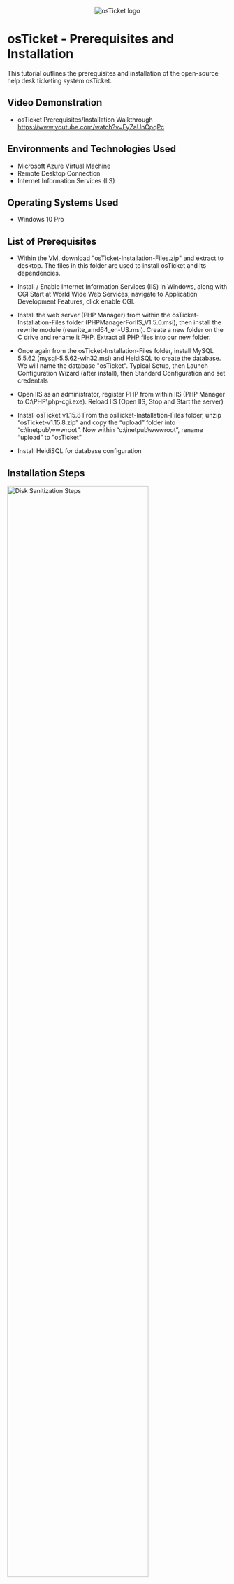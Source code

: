 <p align="center">
<img src="https://i.imgur.com/Clzj7Xs.png" alt="osTicket logo"/>
</p>

<h1>osTicket - Prerequisites and Installation</h1>
This tutorial outlines the prerequisites and installation of the open-source help desk ticketing system osTicket.<br />


<h2>Video Demonstration</h2>

- osTicket Prerequisites/Installation Walkthrough https://www.youtube.com/watch?v=FyZaUnCpqPc

<h2>Environments and Technologies Used</h2>

- Microsoft Azure Virtual Machine
- Remote Desktop Connection
- Internet Information Services (IIS)

<h2>Operating Systems Used </h2>

- Windows 10 Pro

<h2>List of Prerequisites</h2>

- Within the VM, download "osTicket-Installation-Files.zip" and extract to desktop. 
 The files in this folder are used to install osTicket and its dependencies.

- Install / Enable Internet Information Services (IIS) in Windows, along with CGI
Start at World Wide Web Services, navigate to Application Development Features, click enable CGI.

- Install the web server (PHP Manager) from within the osTicket-Installation-Files folder (PHPManagerForIIS_V1.5.0.msi), then install the rewrite module (rewrite_amd64_en-US.msi). Create a new folder on the C drive and rename it PHP. Extract all PHP files into our new folder.
 

- Once again from the osTicket-Installation-Files folder, install MySQL 5.5.62 (mysql-5.5.62-win32.msi) and HeidiSQL to create the database. We will name the database "osTicket".
Typical Setup, then Launch Configuration Wizard (after install), then Standard Configuration and set credentals 

- Open IIS as an administrator, register PHP from within IIS (PHP Manager to C:\PHP\php-cgi.exe). Reload IIS (Open IIS, Stop and Start the server)

- Install osTicket v1.15.8
From the osTicket-Installation-Files folder, unzip “osTicket-v1.15.8.zip” and copy the “upload” folder into “c:\inetpub\wwwroot”.
Now within “c:\inetpub\wwwroot”, rename “upload” to "osTicket”

- Install HeidiSQL for database configuration

<h2>Installation Steps</h2>

<p>

<img src="https://i.imgur.com/DJmEXEB.png" height="80%" width="80%" alt="Disk Sanitization Steps"/>

</p>
<p>
From the start menu, open Control Panel and click on "uninstall or change a program". Next, click "turn Windows features on or off". Check both IIS and CGI. This is important to ensure that the web server is properly installed. 
</p>
<br />

<p>

 <img src="https://i.imgur.com/DJmEXEB.png" height="80%" width="80%" alt="Disk Sanitization Steps"/>

</p>
<p>
 PHP Manager manages PHP installations on a Windows server, particularly with IIS. PHP Manager simplifies the configuration of PHP settings without the need of the command line. The Rewrite Module (rewrite_amd64_en-US.msi) is a dependency for installation followed by creating the new PHP folder on the C drive and extracting all PHP files into the new folder to ensure osTicket is properly installed. 

</p>
<br />

<p>

<img src="https://i.imgur.com/DJmEXEB.png" height="80%" width="80%" alt="Disk Sanitization Steps"/>

</p>
<p>
MySQL is an open-source, relational database management system (RDBMS). MySQL is used to store, retrieve, and manage data in structured formats using SQL (Structured Query Language).  
</p>
<br />


<p>

<img src="https://i.imgur.com/DJmEXEB.png" height="80%" width="80%" alt="Disk Sanitization Steps"/>

</p>
<p>
Registering PHP Manager from within IIS is required for making the web server aware of the existence of PHP on the computer. Be sure to restart IIS after PHP Manager has been registered. 
</p>
<br />

<p>

<img src="https://i.imgur.com/DJmEXEB.png" height="80%" width="80%" alt="Disk Sanitization Steps"/>)

</p>
<p>
From the osTicket-Installation-Files folder, unzip “osTicket-v1.15.8.zip”. Copy the “upload” folder into “c:\inetpub\wwwroot”
Within “c:\inetpub\wwwroot”, Rename “upload” to “osTicket." This ensures that osTicket is successfully installed.

</p>
<br />

<p>

<img src="https://i.imgur.com/DJmEXEB.png" height="80%" width="80%" alt="Disk Sanitization Steps"/>


</p>
<p>

You'll notice that not all extensions are enabled. For osTicket to work properly, we must enable the following extensions: "php_imap.dll", "php_intl.dll", and "php_opcache.dll". This can be done from PHP Manager through IIS.
  

</p>
<br />

<p>

<p>

<img src="https://i.imgur.com/DJmEXEB.png" height="80%" width="80%" alt="Disk Sanitization Steps"/>
</p>
<p>

HeidiSQL is an application that is required to connect to the database and perform configurations. HeidiSQL is one of the dependencies for osTicket.   

</p>
<br />

<p>

<img src="https://i.imgur.com/DJmEXEB.png" height="80%" width="80%" alt="Disk Sanitization Steps"/>

</p>
<p>

Start a new session within HeidiSQL in order to establish a connection to the database and rename it osTicket. To do this, we right click the blue fin icon next to "Unnamed" and select create new, then click database and name it osTicket.  
  
</p>
<br />

<p>

<p>

<img src="https://i.imgur.com/DJmEXEB.png" height="80%" width="80%" alt="Disk Sanitization Steps"/>

</p>
<p>

With this, osTicket has been successfully installed! 
  
</p>
<br />

<p>
